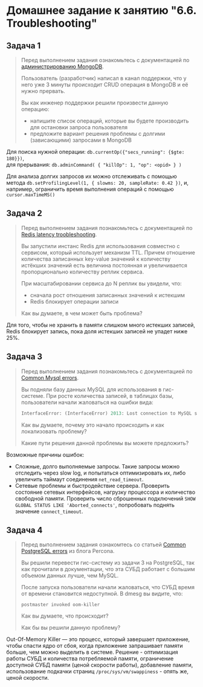 # Домашнее задание к занятию "6.6. Troubleshooting"

## Задача 1

>Перед выполнением задания ознакомьтесь с документацией по [администрированию MongoDB](https://docs.mongodb.com/manual/administration/).
>
>Пользователь (разработчик) написал в канал поддержки, что у него уже 3 минуты происходит CRUD операция в MongoDB и её 
>нужно прервать. 
>
>Вы как инженер поддержки решили произвести данную операцию:
>- напишите список операций, которые вы будете производить для остановки запроса пользователя
>- предложите вариант решения проблемы с долгими (зависающими) запросами в MongoDB  

Для поиска нужной операции: `db.currentOp({"secs_running": {$gte: 180}})`,  
для прерывания: `db.adminCommand( { "killOp": 1, "op": <opid> } )`  

Для анализа долгих запросов их можно отслеживать с помощью метода `db.setProfilingLevel(1, { slowms: 20, sampleRate: 0.42 })`,
и, например, ограничить время выполнения операций с помощью ` cursor.maxTimeMS()`


## Задача 2

>Перед выполнением задания познакомьтесь с документацией по [Redis latency troobleshooting](https://redis.io/topics/latency).
>
>Вы запустили инстанс Redis для использования совместно с сервисом, который использует механизм TTL. 
>Причем отношение количества записанных key-value значений к количеству истёкших значений есть величина постоянная и
>увеличивается пропорционально количеству реплик сервиса. 
>
>При масштабировании сервиса до N реплик вы увидели, что:
>- сначала рост отношения записанных значений к истекшим
>- Redis блокирует операции записи
>
>Как вы думаете, в чем может быть проблема?  

Для того, чтобы не хранить в памяти слишком много истекших записей, Redis блокирует запись, пока доля истекших записей не упадет ниже 25%.
 
## Задача 3

>Перед выполнением задания познакомьтесь с документацией по [Common Mysql errors](https://dev.mysql.com/doc/refman/8.0/en/common-errors.html).
>
>Вы подняли базу данных MySQL для использования в гис-системе. При росте количества записей, в таблицах базы,
>пользователи начали жаловаться на ошибки вида:
>```python
>InterfaceError: (InterfaceError) 2013: Lost connection to MySQL server during query u'SELECT..... '
>```
>
>Как вы думаете, почему это начало происходить и как локализовать проблему?
>
>Какие пути решения данной проблемы вы можете предложить?  

Возможные причины ошибок:  
- Сложные, долго выполняемые запросы. Такие запросы можно отследить через slow log, и попытаться оптимизировать их, либо 
  увеличить таймаут соединения `net_read_timeout`.
- Сетевые проблемы и быстродействие сервера. Проверить состояние сетевых интерфейсов, нагрузку процессора и количество свободной памяти.
  Проверить число сброшенных подключений `SHOW GLOBAL STATUS LIKE 'Aborted_connects'`, попробовать поднять значение `connect_timeout`.

## Задача 4

>Перед выполнением задания ознакомтесь со статьей [Common PostgreSQL errors](https://www.percona.com/blog/2020/06/05/10-common-postgresql-errors/) из блога Percona.
>
>Вы решили перевести гис-систему из задачи 3 на PostgreSQL, так как прочитали в документации, что эта СУБД работает с 
>большим объемом данных лучше, чем MySQL.
>
>После запуска пользователи начали жаловаться, что СУБД время от времени становится недоступной. В dmesg вы видите, что:
>
>`postmaster invoked oom-killer`
>
>Как вы думаете, что происходит?
>
>Как бы вы решили данную проблему?  

Out-Of-Memory Killer — это процесс, который завершает приложение, чтобы спасти ядро от сбоя, когда приложение запрашивает
 памяти больше, чем можно выделить в системе. Решение - оптимизация работы СУБД и количества потребляемой памяти, ограничение
доступной СУБД памяти (ценой скорости работы), добавление памяти, использование подкачки страниц `/proc/sys/vm/swappiness` - опять же, ценой скорости.

